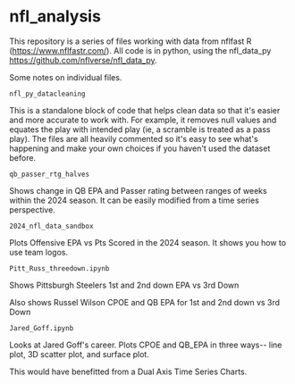 # nfl_analysis

This repository is a series of files working with data from nflfast R (https://www.nflfastr.com/). All code is in python, using the nfl_data_py https://github.com/nflverse/nfl_data_py.

Some notes on individual files.

```
nfl_py_datacleaning
```
This is a standalone block of code that helps clean data so that it's easier and more accurate to work with. For example, it removes null values and equates the play with intended play (ie, a scramble is treated as a pass play). The files are all heavily commented so it's easy to see what's happening and make your own choices if you haven't used the dataset before.

```
qb_passer_rtg_halves
```
Shows change in QB EPA and Passer rating between ranges of weeks within the 2024 season. It can be easily modified from a time series perspective.

```
2024_nfl_data_sandbox
```
Plots Offensive EPA vs Pts Scored in the 2024 season. It shows you how to use team logos.

```
Pitt_Russ_threedown.ipynb
```
Shows Pittsburgh Steelers 1st and 2nd down EPA vs 3rd Down

Also shows Russel Wilson CPOE and QB EPA for 1st and 2nd down vs 3rd Down


```
Jared_Goff.ipynb
```
Looks at Jared Goff's career. Plots CPOE and QB_EPA in three ways-- line plot, 3D scatter plot, and surface plot. 

This would have benefitted from a Dual Axis Time Series Charts.
